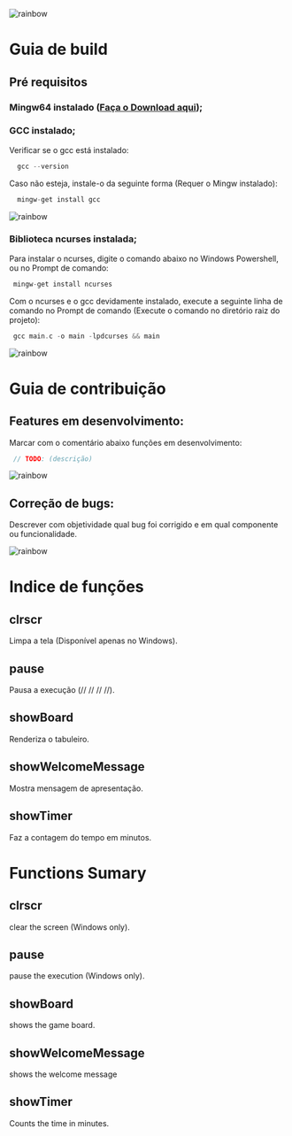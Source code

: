 ![rainbow](https://raw.githubusercontent.com/andreasbm/readme/master/assets/lines/rainbow.png)

# Guia de build
## Pré requisitos

### Mingw64 instalado ([Faça o Download aqui](https://sourceforge.net/projects/mingw/));

### GCC instalado;

Verificar se o gcc está instalado:

```c
  gcc --version
```

Caso não esteja, instale-o da seguinte forma (Requer o Mingw instalado):

```c
  mingw-get install gcc
```

![rainbow](https://raw.githubusercontent.com/andreasbm/readme/master/assets/lines/rainbow.png)

### Biblioteca ncurses instalada;

Para instalar o ncurses, digite o comando abaixo no Windows Powershell, ou no Prompt de comando:

```c
 mingw-get install ncurses
```

Com o ncurses e o gcc devidamente instalado, execute a seguinte linha de comando no Prompt de comando (Execute o comando no diretório raiz do projeto):

```c
 gcc main.c -o main -lpdcurses && main
```

![rainbow](https://raw.githubusercontent.com/andreasbm/readme/master/assets/lines/rainbow.png)

# Guia de contribuição
## Features em desenvolvimento:
Marcar com o comentário abaixo funções em desenvolvimento:
```c
 // TODO: (descrição)
```

![rainbow](https://raw.githubusercontent.com/andreasbm/readme/master/assets/lines/rainbow.png)

## Correção de bugs:
Descrever com objetividade qual bug foi corrigido e em qual componente ou funcionalidade.

![rainbow](https://raw.githubusercontent.com/andreasbm/readme/master/assets/lines/rainbow.png)

# Indice de funções

## clrscr
Limpa a tela (Disponível apenas no Windows).
## pause
Pausa a execução (// // // //).
## showBoard
Renderiza o tabuleiro.
## showWelcomeMessage
Mostra mensagem de apresentação.
## showTimer
Faz a contagem do tempo em minutos. 

# Functions Sumary

## clrscr
clear the screen (Windows only).
## pause
pause the execution (Windows only).
## showBoard
shows the game board.
## showWelcomeMessage
shows the welcome message
## showTimer
Counts the time in minutes. 


